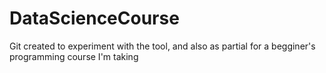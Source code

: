 DataScienceCourse
=================

Git created to experiment with the tool, and also as partial for a begginer's programming course I'm taking
